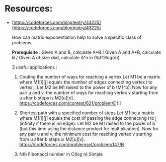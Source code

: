 # Resources:
- [https://codeforces.com/blog/entry/43225](https://codeforces.com/blog/entry/43225)

    How can matrix exponentiation help to solve a specific class of problems

    **Prerequisite** : Given A and B, calculate A\*B / Given A and A\*B, calculate B / Given A of size dxd, calculate A^n in 0(d^3log(n))

    3 useful applications :
    1. Couting the number of ways for reaching a vertex
    Let M1 be a matrix where M1[i][j] equals the number of edges connecting vertex i to vertex j. Let M2 be M1 raised to the power of b (M1^b). Now for any pair u and v, the number of ways for reaching vertex v starting from u after b steps is M2[u][v].
    <br> https://codeforces.com/contest/621/problem/E !!!

    2. Shortest path with a specified number of steps
    Let M1 be a matrix where M1[i][j] equals the cost of passing the edge connecting i to j (infinity if there is no edge). Let M2 be M1 raised to the power of b (but this time using the distance product for multiplication). Now for any pair u and v, the minimum cost for reaching vertex v starting from u after b steps is M2[u][v].
    <br> https://codeforces.com/problemset/problem/147/B

    3. Nth Fibonacci number in O(log n)
    Simple